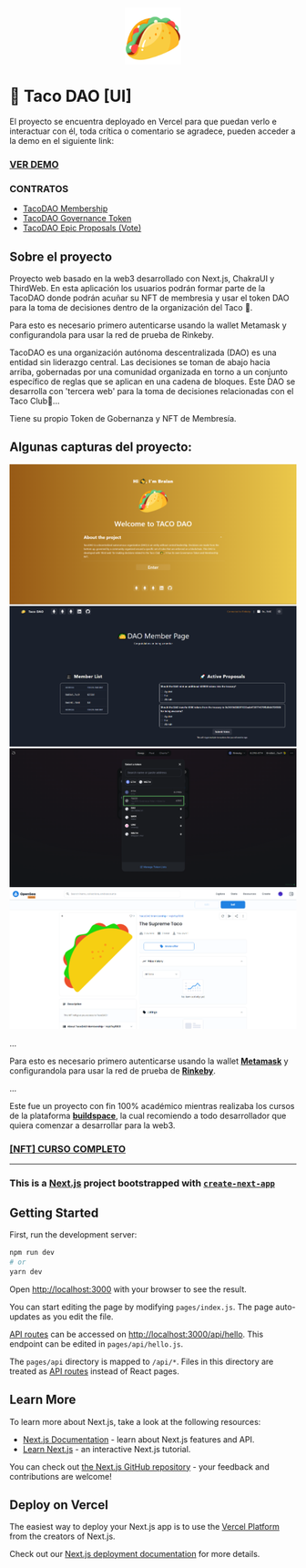 <p align="center" width="200">
   <img align="center" width="100" src="https://raw.githubusercontent.com/BraianVaylet/buildspace-taco-dao-ui/main/public/taco.png" />
</p>

# 🌮 Taco DAO [UI]

El proyecto se encuentra deployado en Vercel para que puedan verlo e interactuar con él, toda crítica o comentario se agradece, pueden acceder a la demo en el siguiente link:

### **[VER DEMO](https://buildspace-taco-dao-ui.vercel.app/)**

### **CONTRATOS**

- [TacoDAO Membership](https://rinkeby.etherscan.io/address/0x156a40C0913854645026be920dB7950bab1aA11C)
- [TacoDAO Governance Token](https://rinkeby.etherscan.io/address/0xE190FEAf3c8585ED0a33207535FeEFc62aadb285)
- [TacoDAO Epic Proposals (Vote)](https://rinkeby.etherscan.io/address/0xA1010FAdf1B4a9Dea19C2cdab235109EA5a2546B)


## Sobre el proyecto

Proyecto web basado en la web3 desarrollado con Next.js, ChakraUI y ThirdWeb. En esta aplicación los usuarios podrán formar parte de la TacoDAO donde podrán acuñar su NFT de membresia y usar el token DAO para la toma de decisiones dentro de la organización del Taco 🌮.

Para esto es necesario primero autenticarse usando la wallet Metamask y configurandola para usar la red de prueba de Rinkeby.

TacoDAO es una organización autónoma descentralizada (DAO) es una entidad sin liderazgo central. Las decisiones se toman de abajo hacia arriba, gobernadas por una comunidad organizada en torno a un conjunto específico de reglas que se aplican en una cadena de bloques. Este DAO se desarrolla con 'tercera web' para la toma de decisiones relacionadas con el Taco Club🌮... 

Tiene su propio Token de Gobernanza y NFT de Membresía.

## Algunas capturas del proyecto:

![screenshot#1](https://raw.githubusercontent.com/BraianVaylet/buildspace-taco-dao-ui/main/public/index.png)
![screenshot#2](https://raw.githubusercontent.com/BraianVaylet/buildspace-taco-dao-ui/main/public/panel.png)
![screenshot#3](https://raw.githubusercontent.com/BraianVaylet/buildspace-taco-dao-ui/main/public/token.png)
![screenshot#4](https://raw.githubusercontent.com/BraianVaylet/buildspace-taco-dao-ui/main/public/nft.png)

...

Para esto es necesario primero autenticarse usando la wallet **[Metamask](https://metamask.io/)** y configurandola para usar la red de prueba de **[Rinkeby](https://www.rinkeby.io/#stats)**.

...

Este fue un proyecto con fin 100% académico mientras realizaba los cursos de la plataforma **[buildspace](https://buildspace.so/)**, la cual recomiendo a todo desarrollador que quiera comenzar a desarrollar para la web3.

### [[NFT] CURSO COMPLETO](https://opensea.io/assets/matic/0x3CD266509D127d0Eac42f4474F57D0526804b44e/15352?force_update=true)

---

### This is a [Next.js](https://nextjs.org/) project bootstrapped with [`create-next-app`](https://github.com/vercel/next.js/tree/canary/packages/create-next-app)

## Getting Started

First, run the development server:

```bash
npm run dev
# or
yarn dev
```

Open [http://localhost:3000](http://localhost:3000) with your browser to see the result.

You can start editing the page by modifying `pages/index.js`. The page auto-updates as you edit the file.

[API routes](https://nextjs.org/docs/api-routes/introduction) can be accessed on [http://localhost:3000/api/hello](http://localhost:3000/api/hello). This endpoint can be edited in `pages/api/hello.js`.

The `pages/api` directory is mapped to `/api/*`. Files in this directory are treated as [API routes](https://nextjs.org/docs/api-routes/introduction) instead of React pages.

## Learn More

To learn more about Next.js, take a look at the following resources:

- [Next.js Documentation](https://nextjs.org/docs) - learn about Next.js features and API.
- [Learn Next.js](https://nextjs.org/learn) - an interactive Next.js tutorial.

You can check out [the Next.js GitHub repository](https://github.com/vercel/next.js/) - your feedback and contributions are welcome!

## Deploy on Vercel

The easiest way to deploy your Next.js app is to use the [Vercel Platform](https://vercel.com/new?utm_medium=default-template&filter=next.js&utm_source=create-next-app&utm_campaign=create-next-app-readme) from the creators of Next.js.

Check out our [Next.js deployment documentation](https://nextjs.org/docs/deployment) for more details.



